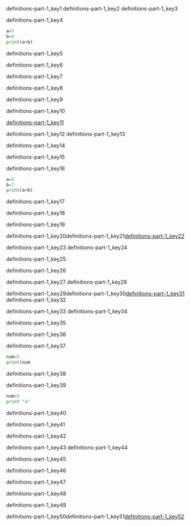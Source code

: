 definitions-part-1_key1
definitions-part-1_key2
definitions-part-1_key3


definitions-part-1_key4


```python
a=5
b=9
print(a+b)
```
definitions-part-1_key5


definitions-part-1_key6


definitions-part-1_key7


definitions-part-1_key8


definitions-part-1_key9


definitions-part-1_key10


[definitions-part-1_key11](https://youtu.be/SDxPjsRksw0)


definitions-part-1_key12
definitions-part-1_key13


definitions-part-1_key14


definitions-part-1_key15


definitions-part-1_key16
```python
a=5
b=7
print(a+b)
```
definitions-part-1_key17


definitions-part-1_key18


definitions-part-1_key19


definitions-part-1_key20definitions-part-1_key21[definitions-part-1_key22](https://youtu.be/ZMMVf4Qv)

 
definitions-part-1_key23
definitions-part-1_key24


definitions-part-1_key25


definitions-part-1_key26



definitions-part-1_key27
definitions-part-1_key28



definitions-part-1_key29definitions-part-1_key30[definitions-part-1_key31](https://youtu.be/bqyVOEgDSj8)
definitions-part-1_key32

definitions-part-1_key33
definitions-part-1_key34


definitions-part-1_key35


definitions-part-1_key36


definitions-part-1_key37


```python
num=5
print(num
```
definitions-part-1_key38


definitions-part-1_key39


```python
num=5
print "a"
```
definitions-part-1_key40


definitions-part-1_key41


definitions-part-1_key42



definitions-part-1_key43
definitions-part-1_key44



definitions-part-1_key45


definitions-part-1_key46



definitions-part-1_key47


definitions-part-1_key48


definitions-part-1_key49


definitions-part-1_key50definitions-part-1_key51[definitions-part-1_key52](https://youtu.be/MvayENwOCNM)

